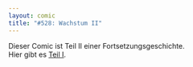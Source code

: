 ```yaml
---
layout: comic
title: "#528: Wachstum II"
---
```

Dieser Comic ist Teil II einer Fortsetzungsgeschichte.<br />
Hier gibt es <a href="http://www.fonflatter.de/2007/02/20/">Teil I</a>.
